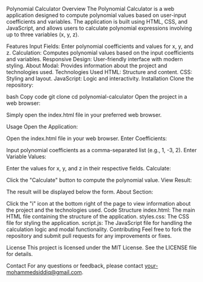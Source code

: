 Polynomial Calculator
Overview
The Polynomial Calculator is a web application designed to compute polynomial values based on user-input coefficients and variables. The application is built using HTML, CSS, and JavaScript, and allows users to calculate polynomial expressions involving up to three variables (x, y, z).

Features
Input Fields: Enter polynomial coefficients and values for x, y, and z.
Calculation: Computes polynomial values based on the input coefficients and variables.
Responsive Design: User-friendly interface with modern styling.
About Modal: Provides information about the project and technologies used.
Technologies Used
HTML: Structure and content.
CSS: Styling and layout.
JavaScript: Logic and interactivity.
Installation
Clone the repository:

bash
Copy code
git clone <repository-url>
cd polynomial-calculator
Open the project in a web browser:

Simply open the index.html file in your preferred web browser.

Usage
Open the Application:

Open the index.html file in your web browser.
Enter Coefficients:

Input polynomial coefficients as a comma-separated list (e.g., 1, -3, 2).
Enter Variable Values:

Enter the values for x, y, and z in their respective fields.
Calculate:

Click the "Calculate" button to compute the polynomial value.
View Result:

The result will be displayed below the form.
About Section:

Click the "i" icon at the bottom right of the page to view information about the project and the technologies used.
Code Structure
index.html: The main HTML file containing the structure of the application.
styles.css: The CSS file for styling the application.
script.js: The JavaScript file for handling the calculation logic and modal functionality.
Contributing
Feel free to fork the repository and submit pull requests for any improvements or fixes.

License
This project is licensed under the MIT License. See the LICENSE file for details.

Contact
For any questions or feedback, please contact your-mohammedsiddiq@gmail.com.

